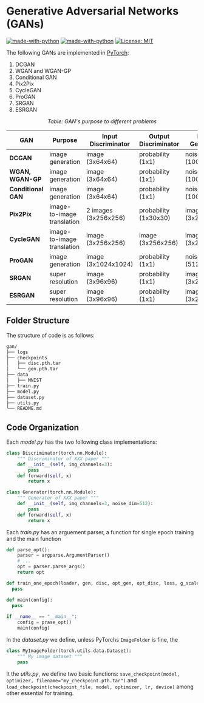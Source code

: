 # Generative Adversarial Networks (GANs)

[![made-with-python](https://img.shields.io/badge/Made%20with-Python-1f425f.svg)](https://www.python.org/)
[![made-with-python](https://img.shields.io/badge/Made%20with-PyTorch-red)](https://www.python.org/)
[![License: MIT](https://img.shields.io/badge/License-MIT-yellow.svg)](https://github.com/giakou4/gans/LICENSE)

The following GANs are implemented in [PyTorch](https://pytorch.org/):
1. DCGAN
2. WGAN and WGAN-GP
3. Conditional GAN
4. Pix2Pix
5. CycleGAN
6. ProGAN
7. SRGAN
8. ESRGAN

<p align="center">
    <em> Table: GAN's purpose to different problems </em>
</p>

<div align="center">
  
| **GAN**             | Purpose                    | **Input Discriminator** | **Output Discriminator** | **Input Generator** | **Output Generator** |
|---------------------|----------------------------|-------------------------|--------------------------|---------------------|----------------------|
| **DCGAN**           | image generation           | image (3x64x64)         | probability (1x1)        | noise (100x1x1)     | image (3x64x64)      |
| **WGAN, WGAN-GP**   | image generation           | image (3x64x64)         | probability (1x1)        | noise (100x1x1)     | image (3x64x64)      |
| **Conditional GAN** | image generation           | image (3x64x64)         | probability (1x1)        | noise (100x1x1)     | image (3x64x64)      |
| **Pix2Pix**         | image-to-image translation | 2 images (3x256x256)    | probability (1x30x30)    | image (3x256x256)   | image (3x256x256)    |
| **CycleGAN**        | image-to-image translation | image (3x256x256)       | image (3x256x256)        | image (3x256x256)   | image (3x256x256)    |
| **ProGAN**          | image generation           | image (3x1024x1024)     | probability (1x1)        | noise (512x1x1)     | image (3x1024x1024   |
| **SRGAN**           | super resolution           | image (3x96x96)         | probability (1x1)        | image (3x24x24)     | image (3x96x96)      |
| **ESRGAN**          | super resolution           | image (3x96x96)         | probability (1x1)        | image (3x24x24)     | image (3x96x96)      |
    
</div>

## Folder Structure

The structure of code is as follows:  
```bash
gan/  
├── logs
├── checkpoints
│   ├── disc.pth.tar  
│   └── gen.pth.tar  
├── data
│   ├── MNIST
├── train.py  
├── model.py 
├── dataset.py 
├── utils.py 
└── README.md
```

## Code Organization

Each _model.py_ has the two following class implementations: 
```python 
class Discriminator(torch.nn.Module):
    """ Discriminator of XXX paper """
    def __init__(self, img_channels=3):
        pass
    def forward(self, x)
        return x

class Generator(torch.nn.Module):
    """ Generator of XXX paper """
    def __init__(self, img_channels=3, noise_dim=512):
        pass
    def forward(self, x)
        return x
```

Each _train.py_ has an arguement parser, a function for single epoch training and the main function 
```python
def parse_opt():
    parser = argparse.ArgumentParser()
    # ...
    opt = parser.parse_args()
    return opt

def train_one_epoch(loader, gen, disc, opt_gen, opt_disc, loss, g_scaler, d_scaler, writer, tb_step, epoch, num_epochs, **kwargs):
  pass

def main(config):
  pass
  
if __name__ == "__main__":
    config = prase_opt()
    main(config)
```

In the _dataset.py_ we define, unless PyTorchs ```ImageFolder``` is fine, the
```python
class MyImageFolder(torch.utils.data.Dataset):
    """ My image dataset """
    pass
```

It the _utils.py_, we define two basic functions: ```save_checkpoint(model, optimizer, filename="my_checkpoint.pth.tar")``` and ```load_checkpoint(checkpoint_file, model, optimizer, lr, device)``` among other essential for training.
